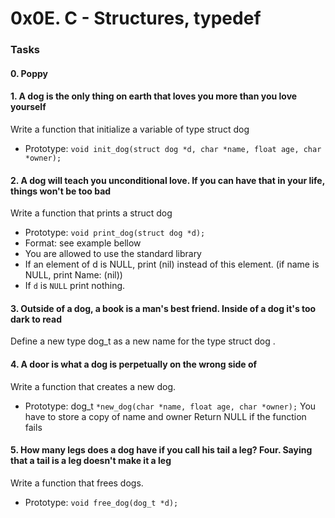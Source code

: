 # 0x0E. C - Structures, typedef

### Tasks
#### 0. Poppy
#### 1. A dog is the only thing on earth that loves you more than you love yourself
Write a function that initialize a variable of type struct dog

- Prototype: `void init_dog(struct dog *d, char *name, float age, char *owner);`

#### 2. A dog will teach you unconditional love. If you can have that in your life, things won't be too bad
Write a function that prints a struct dog

- Prototype: `void print_dog(struct dog *d);`
- Format: see example bellow
- You are allowed to use the standard library
- If an element of d is NULL, print (nil) instead of this element. (if name is NULL, print Name: (nil))
- If `d` is `NULL` print nothing.

#### 3. Outside of a dog, a book is a man's best friend. Inside of a dog it's too dark to read
Define a new type dog_t as a new name for the type struct dog .

#### 4. A door is what a dog is perpetually on the wrong side of
Write a function that creates a new dog.

- Prototype: dog_t `*new_dog(char *name, float age, char *owner);`
You have to store a copy of name and owner
Return NULL if the function fails

#### 5. How many legs does a dog have if you call his tail a leg? Four. Saying that a tail is a leg doesn't make it a leg
Write a function that frees dogs.

- Prototype: `void free_dog(dog_t *d);`
